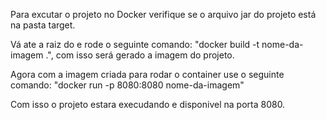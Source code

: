 Para excutar o projeto no Docker verifique se o arquivo jar do projeto está na pasta target.

Vá ate a raiz do e rode o seguinte comando: "docker build -t nome-da-imagem .", com isso será
gerado a imagem do projeto.

Agora com a imagem criada para rodar o container use o seguinte comando: "docker run -p 8080:8080 nome-da-imagem"

Com isso o projeto estara execudando e disponivel na porta 8080.
